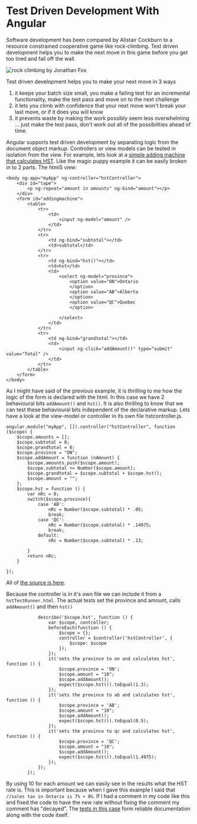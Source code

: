 Test Driven Development With Angular
===

Software development has been compared by Alistair Cockburn to a resource constrained cooperative game like rock-climbing. Test driven development helps you to make the next move in this game before you get too tired and fall off the wall.

![rock climbing by Jonathan Fox](http://upload.wikimedia.org/wikipedia/commons/thumb/7/77/Rock_Climbing_Owens_River_Gorge.jpg/360px-Rock_Climbing_Owens_River_Gorge.jpg "by Jonathan Fox")

Test driven development helps you to make your next move in 3 ways

1. it keeps your batch size small, you make a failing test for an incremental functionality, make the test pass and move on to the next challenge
1. it lets you climb with confidence that your next move won't break your last move, or if it does you will know
1. it prevents waste by making the work possibly seem less overwhelming ... just make the test pass, don't work out all of the possibilities ahead of time.

Angular supports test driven development by separating logic from the document object markup. Controllers or view models can be tested in isolation from the view. For example, lets look at a [simple adding machine that calculates HST](https://rhildred.github.io/jasmineangulartdd/). Like the magic puppy example it can be easily broken in to 2 parts. The html5 view:

```
<body ng-app="myApp" ng-controller="hstController">
    <div id="tape">
        <p ng-repeat="amount in amounts" ng-bind="amount"></p>
    </div>
    <form id="addingmachine">
        <table>
            <tr>
                <td>
                    <input ng-model="amount" />
                </td>
            </tr>
            <tr>
                <td ng-bind="subtotal"></td>
                <td>subtotal</td>
            </tr>
            <tr>
                <td ng-bind="hst()"></td>
                <td>hst</td>
                <td>
                    <select ng-model="province">
                        <option value="ON">Ontario
                        </option>
                        <option value="AB">Alberta
                        </option>
                        <option value="QC">Quebec
                        </option>

                    </select>
                </td>
            </tr>
            <tr>
                <td ng-bind="grandtotal"></td>
                <td>
                    <input ng-click="addAmount()" type="submit" value="Total" />
                </td>
            </tr>
        </table>
    </form>
</body>
```

As I might have said of the previous example, it is thrilling to me how the logic of the form is declared with the html. In this case we have 2 behavioural bits `addAmount()` and `hst()`. It is also thrilling to know that we can test these behavioural bits independent of the declarative markup. Lets have a look at the view-model or controller in its own file hstcontroller.js.

```
angular.module("myApp", []).controller("hstController", function ($scope) {
    $scope.amounts = [];
    $scope.subtotal = 0;
    $scope.grandtotal = 0;
    $scope.province = "ON";
    $scope.addAmount = function (nAmount) {
        $scope.amounts.push($scope.amount);
        $scope.subtotal += Number($scope.amount);
        $scope.grandtotal = $scope.subtotal + $scope.hst();
        $scope.amount = "";
    };
    $scope.hst = function () {
        var nRc = 0;
        switch($scope.province){
            case 'AB':
                nRc = Number($scope.subtotal) * .05;
                break;
            case 'QC':
                nRc = Number($scope.subtotal) * .14975;
                break;
            default:
                nRc = Number($scope.subtotal) * .13;

        }
        return nRc;
    }

});

```

All of [the source is here](https://github.com/rhildred/jasmineangulartdd). 

Because the controller is in it's own file we can include it from a `hstTestRunner.html`. The actual tests set the province and amount, calls `addAmount()` and then `hst()`

```
            describe('$scope.hst', function () {
                var $scope, controller;
                beforeEach(function () {
                    $scope = {};
                    controller = $controller('hstController', {
                        $scope: $scope
                    });
                });
                it('sets the province to on and calculates hst', function () {
                    $scope.province = 'ON';
                    $scope.amount = "10";
                    $scope.addAmount();
                    expect($scope.hst()).toEqual(1.3);
                });
                it('sets the province to ab and calculates hst', function () {
                    $scope.province = 'AB';
                    $scope.amount = "10";
                    $scope.addAmount();
                    expect($scope.hst()).toEqual(0.5);
                });
                it('sets the province to qc and calculates hst', function () {
                    $scope.province = 'QC';
                    $scope.amount = "10";
                    $scope.addAmount();
                    expect($scope.hst()).toEqual(1.4975);
                });
            });
        });
```

By using 10 for each amount we can easily see in the results what the HST rate is. This is important because when I gave this example I said that `//sales tax in Ontario is 7% + 8%`. If I had a comment in my code like this and fixed the code to have the new rate without fixing the comment my comment has "decayed". The [tests in this case](https://rhildred.github.io/jasmineangulartdd/hstTestRunner.html) form reliable documentation along with the code itself.